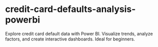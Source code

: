 # credit-card-defaults-analysis-powerbi
Explore credit card default data with Power BI. Visualize trends, analyze factors, and create interactive dashboards. Ideal for beginners.
